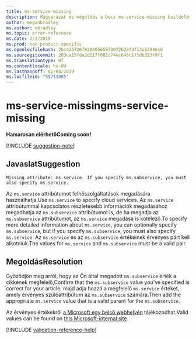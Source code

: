 ```yaml
---
title: ms-service-missing
description: Magyarázat és megoldás a Docs ms-service-missing buildelési problémájára
author: meganbradley
ms.author: mbradley
ms.topic: error-reference
ms.date: 2/2/2019
ms.prod: non-product-specific
ms.openlocfilehash: 2bc425726f82840565978072b2efdf13a1284ec0
ms.sourcegitcommit: 203ca15fda2d217f082c74ec648c1f1db323f9f1
ms.translationtype: HT
ms.contentlocale: hu-HU
ms.lasthandoff: 02/04/2019
ms.locfileid: "55713085"
---
```

# <a name="ms-service-missing"></a><span data-ttu-id="62482-103">ms-service-missing</span><span class="sxs-lookup"><span data-stu-id="62482-103">ms-service-missing</span></span>

<span data-ttu-id="62482-104">**Hamarosan elérhető**</span><span class="sxs-lookup"><span data-stu-id="62482-104">**Coming soon!**</span></span>

[!INCLUDE [suggestion-note](includes/suggestion-note.md)]

## <a name="suggestion"></a><span data-ttu-id="62482-105">Javaslat</span><span class="sxs-lookup"><span data-stu-id="62482-105">Suggestion</span></span>

`Missing attribute: ms.service. If you specify ms.subservice, you must also specify ms.service.`

<span data-ttu-id="62482-106">Az `ms.service` attribútumot felhőszolgáltatások megadására használhatja.</span><span class="sxs-lookup"><span data-stu-id="62482-106">Use `ms.service` to specify cloud services.</span></span> <span data-ttu-id="62482-107">Az `ms.service` attribútummal kapcsolatos részletesebb információk megadásához megadhatja az `ms.subservice` attribútumot is, de ha megadja az `ms.subservice` attribútumot, az `ms.service` megadása is kötelező.</span><span class="sxs-lookup"><span data-stu-id="62482-107">To specify more detailed information about `ms.service`, you can optionally specify `ms.subservice`, but if you specify `ms.subservice`, you must also specify `ms.service`.</span></span> <span data-ttu-id="62482-108">Az `ms.service` és az `ms.subservice` értékeinek érvényes párt kell alkotniuk.</span><span class="sxs-lookup"><span data-stu-id="62482-108">The values for `ms.service` and `ms.subservice` must be a valid pair.</span></span>

## <a name="resolution"></a><span data-ttu-id="62482-109">Megoldás</span><span class="sxs-lookup"><span data-stu-id="62482-109">Resolution</span></span>

<span data-ttu-id="62482-110">Győződjön meg arról, hogy az Ön által megadott `ms.subservice` érték a cikkének megfelelő,</span><span class="sxs-lookup"><span data-stu-id="62482-110">Confirm that the `ms.subservice` value you've specified is correct for your article.</span></span> <span data-ttu-id="62482-111">majd adja hozzá a megfelelő `ms.service` értéket, amely érvényes szülőattribútum az `ms.subservice` számára.</span><span class="sxs-lookup"><span data-stu-id="62482-111">Then add the appropriate `ms.service` value that is a valid parent for the `ms.subservice`.</span></span>

<span data-ttu-id="62482-112">Az érvényes értékekről [a Microsoft egy belső webhelyén](https://docsmetadatatool.azurewebsites.net/whitelists) tájékozódhat.</span><span class="sxs-lookup"><span data-stu-id="62482-112">Valid values can be found on [this Microsoft-internal site](https://docsmetadatatool.azurewebsites.net/whitelists).</span></span>

<!--make sure to add this file to your includes folder and verify the path-->
[!INCLUDE [validation-reference-help](includes/validation-reference-help.md)]
